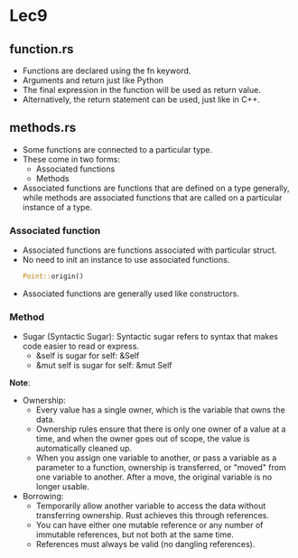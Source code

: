 # Lec9
## function.rs
- Functions are declared using the fn keyword. 
- Arguments and return just like Python
- The final expression in the function will be used as return value. 
- Alternatively, the return statement can be used, just like in C++.

## methods.rs
+ Some functions are connected to a particular type. 
+ These come in two forms: 
    - Associated functions
    - Methods
+ Associated functions are functions that are defined on a type generally, while methods are associated functions that are called on a particular instance of a type.

### Associated function
+ Associated functions are functions associated with particular struct.
+ No need to init an instance to use associated functions.
    ```rs
    Point::origin()
    ```
+ Associated functions are generally used like constructors.
### Method
+ Sugar (Syntactic Sugar): Syntactic sugar refers to syntax that makes code easier to read or express.
    + &self is sugar for self: &Self
    + &mut self is sugar for self: &mut Self

**Note**:
+ Ownership: 
    + Every value has a single owner, which is the variable that owns the data. 
    + Ownership rules ensure that there is only one owner of a value at a time, and when the owner goes out of scope, the value is automatically cleaned up. 
    + When you assign one variable to another, or pass a variable as a parameter to a function, ownership is transferred, or "moved" from one variable to another. After a move, the original variable is no longer usable.
+ Borrowing:
    + Temporarily allow another variable to access the data without transferring ownership. Rust achieves this through references.
    + You can have either one mutable reference or any number of immutable references, but not both at the same time.
    + References must always be valid (no dangling references).

